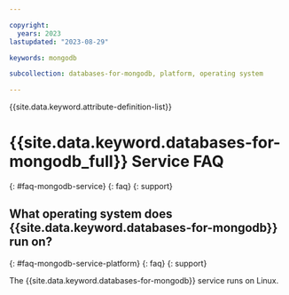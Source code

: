 ```yaml
---

copyright:
  years: 2023
lastupdated: "2023-08-29"

keywords: mongodb

subcollection: databases-for-mongodb, platform, operating system

---
```


{{site.data.keyword.attribute-definition-list}}

# {{site.data.keyword.databases-for-mongodb_full}} Service FAQ
{: #faq-mongodb-service}
{: faq}
{: support}

## What operating system does {{site.data.keyword.databases-for-mongodb}} run on?
{: #faq-mongodb-service-platform}
{: faq}
{: support}

The {{site.data.keyword.databases-for-mongodb}} service runs on Linux.
